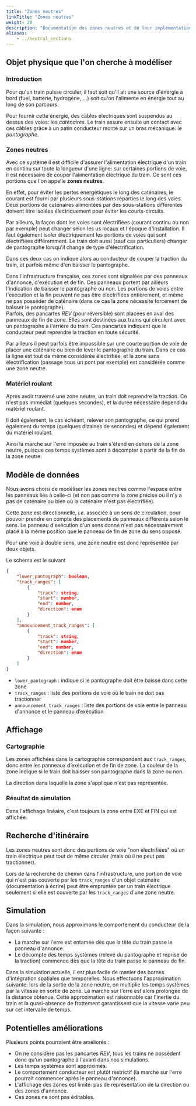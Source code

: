 ```yaml
---
title: "Zones neutres"
linkTitle: "Zones neutres"
weight: 20
description: "Documentation des zones neutres et de leur implémentation"
aliases:
    - ../neutral_sections
---
```


## Objet physique que l'on cherche à modéliser

### Introduction
Pour qu'un train puisse circuler, il faut soit qu'il ait une source d'énergie à bord (fuel, batterie, hydrogène, ...) soit qu'on l'alimente en énergie tout au long de son parcours. 

Pour fournir cette énergie, des câbles électriques sont suspendus au dessus des voies: les *caténaires*. Le train assure ensuite un contact avec ces câbles grâce à un patin conducteur monté sur un bras mécanique: le *pantographe*.

### Zones neutres

Avec ce système il est difficile d'assurer l'alimentation électrique d'un train en continu sur toute la longueur d'une ligne: sur certaines portions de voie, il est nécessaire de couper l'alimentation électrique du train. Ce sont ces portions que l'on appelle **zones neutres**.

En effet, pour éviter les pertes énergétiques le long des caténaires, le courant est fourni par plusieurs sous-stations réparties le long des voies. Deux portions de caténaires alimentées par des sous-stations différentes doivent être isolées électriquement pour éviter les courts-circuits.

Par ailleurs, la façon dont les voies sont électrifiées (courant continu ou non par exemple) peut changer selon les us locaux et l'époque d'installation. Il faut également isoler électriquement les portions de voies qui sont électrifiées différemment. Le train doit aussi (sauf cas particuliers) changer de pantographe lorsqu'il change de type d'électrification.

Dans ces deux cas on indique alors au conducteur de couper la traction du train, et parfois même d'en baisser le pantographe.

Dans l'infrastructure française, ces zones sont signalées par des panneaux d'annonce, d'exécution et de fin. Ces panneaux portent par ailleurs l'indication de baisser le pantographe ou non. Les portions de voies entre l'exécution et la fin peuvent ne pas être électrifiées entièrement, et même ne pas posséder de caténaire (dans ce cas la zone nécessite forcément de baisser le pantographe).  
Parfois, des pancartes *REV* (pour réversible) sont placées en aval des panneaux de fin de zone. Elles sont destinées aux trains qui circulent avec un pantographe à l'arrière du train. Ces pancartes indiquent que le conducteur peut reprendre la traction en toute sécurité.

Par ailleurs il peut parfois être impossible sur une courte portion de voie de placer une caténaire ou bien de lever le pantographe du train. Dans ce cas la ligne est tout de même considérée électrifiée, et la zone sans électrification (passage sous un pont par exemple) est considérée comme une zone neutre.

### Matériel roulant
Après avoir traversé une zone neutre, un train doit reprendre la traction. Ce n'est pas immédiat (quelques secondes), et la durée nécessaire dépend du matériel roulant.

Il doit également, le cas échéant, relever son pantographe, ce qui prend également du temps (quelques dizaines de secondes) et dépend également du matériel roulant.

Ainsi la marche sur l'erre imposée au train s'étend en dehors de la zone neutre, puisque ces temps systèmes sont à décompter à partir de la fin de la zone neutre.

## Modèle de données
Nous avons choisi de modéliser les zones neutres comme l'espace entre les panneaux liés à celle-ci (et non pas comme la zone précise où il n'y a pas de caténaire ou bien où la caténaire n'est pas électrifiée). 

Cette zone est directionnelle, *i.e.* associée à un sens de circulation, pour pouvoir prendre en compte des placements de panneaux différents selon le sens. Le panneau d'exécution d'un sens donné n'est pas nécessairement placé à la même position que le panneau de fin de zone du sens opposé.

Pour une voie à double sens, une zone neutre est donc représentée par deux objets. 

Le schema est le suivant

```json
{
    "lower_pantograph": boolean,
    "track_ranges": [
        {
            "track": string,
            "start": number,
            "end": number,
            "direction": enum
        }
    ],
    "announcement_track_ranges": [
        {
            "track": string,
            "start": number,
            "end": number,
            "direction": enum
        }
    ]
}
```

- `lower_pantograph` : indique si le pantographe doit être baissé dans cette zone
- `track_ranges` : liste des portions de voie où le train ne doit pas tractionner
- `announcement_track_ranges` : liste des portions de voie entre le panneau d'annonce et le panneau d’exécution

## Affichage

### Cartographie
Les zones affichées dans la cartographie correspondent aux `track_ranges`, donc entre les panneaux d’exécution et de fin de zone. La couleur de la zone indique si le train doit baisser son pantographe dans la zone ou non.

La direction dans laquelle la zone s'applique n'est pas représentée.

### Résultat de simulation
Dans l'affichage linéaire, c'est toujours la zone entre EXE et FIN qui est affichée.

## Recherche d'itinéraire
Les zones neutres sont donc des portions de voie "non électrifiées" où un train électrique peut tout de même circuler (mais où il ne peut pas tractionner).

Lors de la recherche de chemin dans l'infrastructure, une portion de voie qui n'est pas couverte par les `track_ranges` d'un objet caténaire (documentation à écrire) peut être empruntée par un train électrique seulement si elle est couverte par les `track_ranges` d'une zone neutre.

## Simulation
Dans la simulation, nous approximons le comportement du conducteur de la façon suivante :
* La marche sur l'erre est entamée dès que la tête du train passe le panneau d'annonce
* Le décompte des temps systèmes (relevé du pantographe et reprise de la traction) commence dès que la tête du train passe le panneau de fin.

Dans la simulation actuelle, il est plus facile de manier des bornes d'intégration spatiales que temporelles. Nous effectuons l'approximation suivante: lors de la sortie de la zone neutre, on multiplie les temps systèmes par la vitesse en sortie de zone. La marche sur l'erre est alors prolongée de la distance obtenue. Cette approximation est raisonnable car l'inertie du train et la quasi-absence de frottement garantissent que la vitesse varie peu sur cet intervalle de temps.

## Potentielles améliorations
Plusieurs points pourraient être améliorés :

- On ne considère pas les pancartes *REV*, tous les trains ne possèdent donc qu'un pantographe à l'avant dans nos simulations.
- Les temps systèmes sont approximés.
- Le comportement conducteur est plutôt restrictif (la marche sur l'erre pourrait commencer après le panneau d'annonce).
- L'affichage des zones est limité: pas de représentation de la direction ou des zones d'annonce.
- Ces zones ne sont pas éditables.

